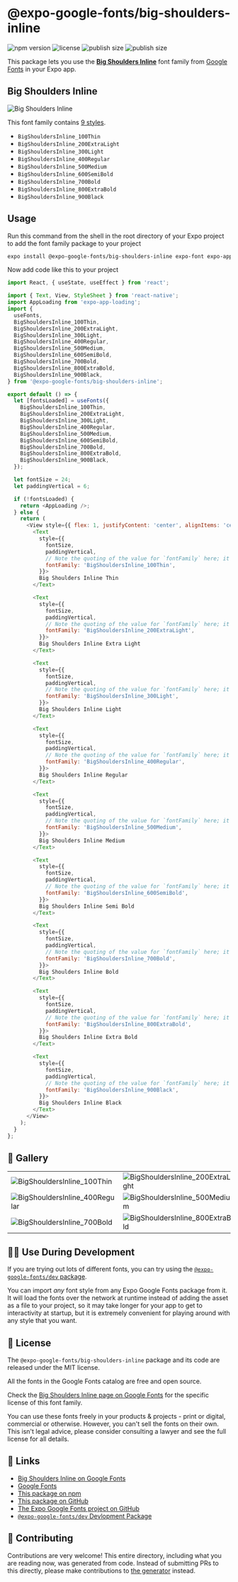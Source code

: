 # @expo-google-fonts/big-shoulders-inline

![npm version](https://flat.badgen.net/npm/v/@expo-google-fonts/big-shoulders-inline)
![license](https://flat.badgen.net/github/license/expo/google-fonts)
![publish size](https://flat.badgen.net/packagephobia/install/@expo-google-fonts/big-shoulders-inline)
![publish size](https://flat.badgen.net/packagephobia/publish/@expo-google-fonts/big-shoulders-inline)

This package lets you use the [**Big Shoulders Inline**](https://fonts.google.com/specimen/Big+Shoulders+Inline) font family from [Google Fonts](https://fonts.google.com/) in your Expo app.

## Big Shoulders Inline

![Big Shoulders Inline](./font-family.png)

This font family contains [9 styles](#-gallery).

- `BigShouldersInline_100Thin`
- `BigShouldersInline_200ExtraLight`
- `BigShouldersInline_300Light`
- `BigShouldersInline_400Regular`
- `BigShouldersInline_500Medium`
- `BigShouldersInline_600SemiBold`
- `BigShouldersInline_700Bold`
- `BigShouldersInline_800ExtraBold`
- `BigShouldersInline_900Black`

## Usage

Run this command from the shell in the root directory of your Expo project to add the font family package to your project
```sh
expo install @expo-google-fonts/big-shoulders-inline expo-font expo-app-loading
```

Now add code like this to your project
```js
import React, { useState, useEffect } from 'react';

import { Text, View, StyleSheet } from 'react-native';
import AppLoading from 'expo-app-loading';
import {
  useFonts,
  BigShouldersInline_100Thin,
  BigShouldersInline_200ExtraLight,
  BigShouldersInline_300Light,
  BigShouldersInline_400Regular,
  BigShouldersInline_500Medium,
  BigShouldersInline_600SemiBold,
  BigShouldersInline_700Bold,
  BigShouldersInline_800ExtraBold,
  BigShouldersInline_900Black,
} from '@expo-google-fonts/big-shoulders-inline';

export default () => {
  let [fontsLoaded] = useFonts({
    BigShouldersInline_100Thin,
    BigShouldersInline_200ExtraLight,
    BigShouldersInline_300Light,
    BigShouldersInline_400Regular,
    BigShouldersInline_500Medium,
    BigShouldersInline_600SemiBold,
    BigShouldersInline_700Bold,
    BigShouldersInline_800ExtraBold,
    BigShouldersInline_900Black,
  });

  let fontSize = 24;
  let paddingVertical = 6;

  if (!fontsLoaded) {
    return <AppLoading />;
  } else {
    return (
      <View style={{ flex: 1, justifyContent: 'center', alignItems: 'center' }}>
        <Text
          style={{
            fontSize,
            paddingVertical,
            // Note the quoting of the value for `fontFamily` here; it expects a string!
            fontFamily: 'BigShouldersInline_100Thin',
          }}>
          Big Shoulders Inline Thin
        </Text>

        <Text
          style={{
            fontSize,
            paddingVertical,
            // Note the quoting of the value for `fontFamily` here; it expects a string!
            fontFamily: 'BigShouldersInline_200ExtraLight',
          }}>
          Big Shoulders Inline Extra Light
        </Text>

        <Text
          style={{
            fontSize,
            paddingVertical,
            // Note the quoting of the value for `fontFamily` here; it expects a string!
            fontFamily: 'BigShouldersInline_300Light',
          }}>
          Big Shoulders Inline Light
        </Text>

        <Text
          style={{
            fontSize,
            paddingVertical,
            // Note the quoting of the value for `fontFamily` here; it expects a string!
            fontFamily: 'BigShouldersInline_400Regular',
          }}>
          Big Shoulders Inline Regular
        </Text>

        <Text
          style={{
            fontSize,
            paddingVertical,
            // Note the quoting of the value for `fontFamily` here; it expects a string!
            fontFamily: 'BigShouldersInline_500Medium',
          }}>
          Big Shoulders Inline Medium
        </Text>

        <Text
          style={{
            fontSize,
            paddingVertical,
            // Note the quoting of the value for `fontFamily` here; it expects a string!
            fontFamily: 'BigShouldersInline_600SemiBold',
          }}>
          Big Shoulders Inline Semi Bold
        </Text>

        <Text
          style={{
            fontSize,
            paddingVertical,
            // Note the quoting of the value for `fontFamily` here; it expects a string!
            fontFamily: 'BigShouldersInline_700Bold',
          }}>
          Big Shoulders Inline Bold
        </Text>

        <Text
          style={{
            fontSize,
            paddingVertical,
            // Note the quoting of the value for `fontFamily` here; it expects a string!
            fontFamily: 'BigShouldersInline_800ExtraBold',
          }}>
          Big Shoulders Inline Extra Bold
        </Text>

        <Text
          style={{
            fontSize,
            paddingVertical,
            // Note the quoting of the value for `fontFamily` here; it expects a string!
            fontFamily: 'BigShouldersInline_900Black',
          }}>
          Big Shoulders Inline Black
        </Text>
      </View>
    );
  }
};

```

## 🔡 Gallery


||||
|-|-|-|
|![BigShouldersInline_100Thin](./BigShouldersInline_100Thin.ttf.png)|![BigShouldersInline_200ExtraLight](./BigShouldersInline_200ExtraLight.ttf.png)|![BigShouldersInline_300Light](./BigShouldersInline_300Light.ttf.png)||
|![BigShouldersInline_400Regular](./BigShouldersInline_400Regular.ttf.png)|![BigShouldersInline_500Medium](./BigShouldersInline_500Medium.ttf.png)|![BigShouldersInline_600SemiBold](./BigShouldersInline_600SemiBold.ttf.png)||
|![BigShouldersInline_700Bold](./BigShouldersInline_700Bold.ttf.png)|![BigShouldersInline_800ExtraBold](./BigShouldersInline_800ExtraBold.ttf.png)|![BigShouldersInline_900Black](./BigShouldersInline_900Black.ttf.png)||


## 👩‍💻 Use During Development

If you are trying out lots of different fonts, you can try using the [`@expo-google-fonts/dev` package](https://github.com/expo/google-fonts/tree/master/font-packages/dev#readme).

You can import *any* font style from any Expo Google Fonts package from it. It will load the fonts
over the network at runtime instead of adding the asset as a file to your project, so it may take longer
for your app to get to interactivity at startup, but it is extremely convenient
for playing around with any style that you want.

## 📖 License

The `@expo-google-fonts/big-shoulders-inline` package and its code are released under the MIT license.

All the fonts in the Google Fonts catalog are free and open source.

Check the [Big Shoulders Inline page on Google Fonts](https://fonts.google.com/specimen/Big+Shoulders+Inline) for the specific license of this font family.

You can use these fonts freely in your products & projects - print or digital, commercial or otherwise. However, you can't sell the fonts on their own. This isn't legal advice, please consider consulting a lawyer and see the full license for all details.

## 🔗 Links

- [Big Shoulders Inline on Google Fonts](https://fonts.google.com/specimen/Big+Shoulders+Inline)
- [Google Fonts](https://fonts.google.com/)
- [This package on npm](https://www.npmjs.com/package/@expo-google-fonts/big-shoulders-inline)
- [This package on GitHub](https://github.com/expo/google-fonts/tree/master/font-packages/big-shoulders-inline)
- [The Expo Google Fonts project on GitHub](https://github.com/expo/google-fonts)
- [`@expo-google-fonts/dev` Devlopment Package](https://github.com/expo/google-fonts/tree/master/font-packages/dev)

## 🤝 Contributing

Contributions are very welcome! This entire directory, including what you are reading now, was generated from code. Instead of submitting PRs to this directly, please make contributions to [the generator](https://github.com/expo/google-fonts/tree/master/packages/generator) instead.
